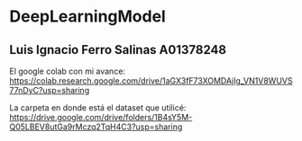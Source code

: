 # DeepLearningModel

## Luis Ignacio Ferro Salinas A01378248

El google colab con mi avance: 
https://colab.research.google.com/drive/1aGX3fF73XOMDAjIg_VN1V8WUVS77nDyC?usp=sharing

La carpeta en donde está el dataset que utilicé:
https://drive.google.com/drive/folders/1B4sY5M-Q05LBEV8utGa9rMczq2TqH4C3?usp=sharing